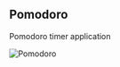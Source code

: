 ## Pomodoro

Pomodoro timer application


![Pomodoro](https://www.dropbox.com/scl/fi/6ez613hmppgnxvknfcx1a/pomodoro.png?rlkey=42eatgxhk8wbtw0tx6w3fuou8&st=z8rokxk7&raw=1)



